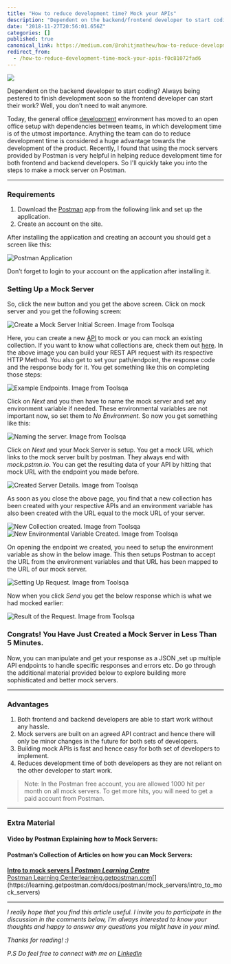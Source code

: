 ```yaml
---
title: "How to reduce development time? Mock your APIs"
description: "Dependent on the backend/frontend developer to start coding? Not any more! Learn to mock your APIs and save development time."
date: "2018-11-27T20:56:01.656Z"
categories: []
published: true
canonical_link: https://medium.com/@rohitjmathew/how-to-reduce-development-time-mock-your-apis-f0c81072fad6
redirect_from:
  - /how-to-reduce-development-time-mock-your-apis-f0c81072fad6
---
```


![](./asset-1.jpeg)

Dependent on the backend developer to start coding? Always being pestered to finish development soon so the frontend developer can start their work? Well, you don't need to wait anymore.

Today, the general office [development](https://hackernoon.com/tagged/development) environment has moved to an open office setup with dependencies between teams, in which development time is of the utmost importance. Anything the team can do to reduce development time is considered a huge advantage towards the development of the product. Recently, I found that using the mock servers provided by Postman is very helpful in helping reduce development time for both frontend and backend developers. So I'll quickly take you into the steps to make a mock server on Postman.

---

### Requirements

1.  Download the [Postman](https://www.getpostman.com/) app from the following link and set up the application.
2.  Create an account on the site.

After installing the application and creating an account you should get a screen like this:

![Postman Application](./asset-2.png)

Don’t forget to login to your account on the application after installing it.

### Setting Up a Mock Server

So, click the new button and you get the above screen. Click on mock server and you get the following screen:

![Create a Mock Server Initial Screen. Image from [Toolsqa](http://toolsqa.com/)](./asset-3.jpeg)

Here, you can create a new [API](https://hackernoon.com/tagged/api) to mock or you can mock an existing collection. If you want to know what collections are, check them out [here](https://www.getpostman.com/docs/v6/postman/collections/intro_to_collections). In the above image you can build your REST API request with its respective HTTP Method. You also get to set your path/endpoint, the response code and the response body for it. You get something like this on completing those steps:

![Example Endpoints. Image from [Toolsqa](http://toolsqa.com/)](./asset-4.jpeg)

Click on _Next_ and you then have to name the mock server and set any environment variable if needed. These environmental variables are not important now, so set them to _No Environment._ So now you get something like this:

![Naming the server. Image from [Toolsqa](http://toolsqa.com/)](./asset-5.jpeg)

Click on _Next_ and your Mock Server is setup. You get a mock URL which links to the mock server built by postman. They always end with _mock.pstmn.io_. You can get the resulting data of your API by hitting that mock URL with the endpoint you made before.

![Created Server Details. Image from [Toolsqa](http://toolsqa.com/)](./asset-6.jpeg)

As soon as you close the above page, you find that a new collection has been created with your respective APIs and an environment variable has also been created with the URL equal to the mock URL of your server.

![New Collection created. Image from [Toolsqa](http://toolsqa.com/)](./asset-7.jpeg)![New Environmental Variable Created. Image from [Toolsqa](http://toolsqa.com/)](./asset-8.jpeg)

On opening the endpoint we created, you need to setup the environment variable as show in the below image. This then setups Postman to accept the URL from the environment variables and that URL has been mapped to the URL of our mock server.

![Setting Up Request. Image from [Toolsqa](http://toolsqa.com/)](./asset-9.png)

Now when you click _Send_ you get the below response which is what we had mocked earlier:

![Result of the Request. Image from [Toolsqa](http://toolsqa.com/)](./asset-10.png)

### Congrats! You Have Just Created a Mock Server in Less Than 5 Minutes.



Now, you can manipulate and get your response as a JSON ,set up multiple API endpoints to handle specific responses and errors etc. Do go through the additional material provided below to explore building more sophisticated and better mock servers.

---

### Advantages

1.  Both frontend and backend developers are able to start work without any hassle.
2.  Mock servers are built on an agreed API contract and hence there will only be minor changes in the future for both sets of developers.
3.  Building mock APIs is fast and hence easy for both set of developers to implement.
4.  Reduces development time of both developers as they are not reliant on the other developer to start work.

> Note: In the Postman free account, you are allowed 1000 hit per month on all mock servers. To get more hits, you will need to get a paid account from Postman.

---

### Extra Material

#### Video by Postman Explaining how to Mock Servers:



#### Postman’s Collection of Articles on how you can Mock Servers:

[**Intro to mock servers | _Postman Learning Centre_**  
Postman Learning Centerlearning.getpostman.com](https://learning.getpostman.com/docs/postman/mock_servers/intro_to_mock_servers "https://learning.getpostman.com/docs/postman/mock_servers/intro_to_mock_servers")[](https://learning.getpostman.com/docs/postman/mock_servers/intro_to_mock_servers)

---

_I really hope that you find this article useful. I invite you to participate in the discussion in the comments below, I’m always interested to know your thoughts and happy to answer any questions you might have in your mind._

_Thanks for reading! :)_

_P.S Do feel free to connect with me on_ [_LinkedIn_](https://www.linkedin.com/in/rohitjmathew)


